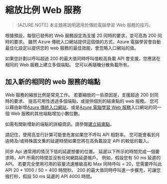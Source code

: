 <properties
   pageTitle="縮放比例 web 服務 |Microsoft Azure"
   description="瞭解如何增加並行，新增新的結束點來縮放 web 服務。"
   services="machine-learning"
   documentationCenter=""
   authors="neerajkh"
   manager="srikants"
   editor="cgronlun"
   keywords="azure 電腦學習，web 服務 operationalization，縮放比例、 端點，並行"
   />
<tags
   ms.service="machine-learning"
   ms.devlang="NA"
   ms.workload="data-services"
   ms.tgt_pltfrm="na"
   ms.topic="article"
   ms.date="10/05/2016"
   ms.author="neerajkh"/>

# <a name="scaling-a-web-service"></a>縮放比例 Web 服務

>[AZURE.NOTE] 本主題將說明適用於傳統電腦學習 Web 服務的技巧。 

根據預設，每個已發佈的 Web 服務設定為支援 20 同時的要求，並可高為 200 同時的要求。 雖然 Azure 傳統入口網站提供這個值的方式，Azure 電腦學習會自動最佳化設定以提供您的 web 服務的最佳效能，會忽略入口網站的值。 

如果您計劃以呼叫超過 200 的最大值同時呼叫值較高負載 API 會支援，您應該在相同的 Web 服務上建立多個端點。 您可以再隨機分散負載所有。

## <a name="add-new-endpoints-for-same-web-service"></a>加入新的相同的 web 服務的端點

Web 服務的縮放比例是常見工作。 若要縮放的一些原因是，支援超過 200 封同時的要求、 提高可用性透過多個端點，或提供個別的結束點的 web 服務。 您可以藉由新增[Azure 傳統入口網站](https://manage.windowsazure.com/)，或是[Azure 電腦學習 Web 服務](https://services.azureml.net/)入口網站的同一個 Web 服務的其他端點增加小數位數。

如需有關新增新的端點的詳細資訊，請參閱[建立結束點](machine-learning-create-endpoint.md)。

請記住，使用高並行計算可能會危害如果您不呼叫 API 相對率。 您可能會看到月逾時及/或特殊圖文集的延遲時間如果您將在高負載設定 API 的較低的載入。

同步 Api 通常用的情況下低的延遲想要的位置。 延遲以下所示的時間完成一個要求時，API 所需的時間並沒有任何網路延遲帳戶。 例如，假設您有 50 ms 延遲的 API。 若要完全使用可用的容量流速層級高和 Max 同時呼叫 = 20，您需要呼叫此 API 20 * 1000 / 50 = 400 時間秒。 200 的最大值同時呼叫進一步擴充，可讓您撥打秒，假設 50 ms 延遲的 API 4000 時間。

<!--Image references-->
[1]: ./media/machine-learning-scaling-webservice/machlearn-1.png
[2]: ./media/machine-learning-scaling-webservice/machlearn-2.png
